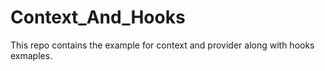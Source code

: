 # Context_And_Hooks

This repo contains the example for context and provider along with hooks exmaples.
